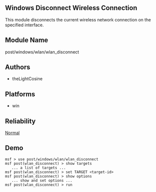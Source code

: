 ## Windows Disconnect Wireless Connection

This module disconnects the current wireless network 
connection on the specified interface.


## Module Name
post/windows/wlan/wlan_disconnect

## Authors
* theLightCosine





## Platforms
* win

## Reliability
[Normal](https://github.com/rapid7/metasploit-framework/wiki/Exploit-Ranking)

## Demo

```
msf > use post/windows/wlan/wlan_disconnect
msf post(wlan_disconnect) > show targets
   ... a list of targets ...
msf post(wlan_disconnect) > set TARGET <target-id>
msf post(wlan_disconnect) > show options
   ... show and set options ...
msf post(wlan_disconnect) > run
```
    
    
